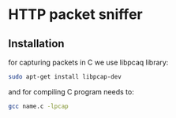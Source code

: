 # HTTP packet sniffer

## Installation

for capturing packets in C we use libpcaq library:
```bash
sudo apt-get install libpcap-dev
```
and for compiling C program needs to:
```bash
gcc name.c -lpcap
```